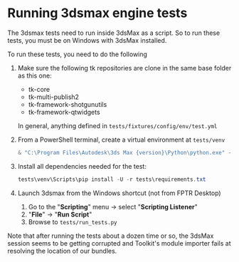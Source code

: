 # Running 3dsmax engine tests

The 3dsmax tests need to run inside 3dsMax as a script. So to run these tests,
you must be on Windows with 3dsMax installed.

To run these tests, you need to do the following

 1. Make sure the following tk repositories are clone in the same base folder as
    this one:
      * tk-core
      * tk-multi-publish2
      * tk-framework-shotgunutils
      * tk-framework-qtwidgets

    In general, anything defined in `tests/fixtures/config/env/test.yml`

1. From a PowerShell terminal, create a virtual environment at `tests/venv`
    ```ps1
    & "C:\Program Files\Autodesk\3ds Max {version}\Python\python.exe" -m venv tests/venv
    ```

1. Install all dependencies needed for the test:
    ```ps1
    tests\venv\Scripts\pip install -U -r tests\requirements.txt
    ```

1. Launch 3dsmax from the Windows shortcut (not from FPTR Desktop)
    1. Go to the "**Scripting**" menu → select "**Scripting Listener**"
    1. "**File**" → "**Run Script**"
    1. Browse to `tests/run_tests.py`

Note that after running the tests about a dozen time or so, the 3dsMax session seems to be getting corrupted and Toolkit's module importer fails at resolving the location of our bundles.
